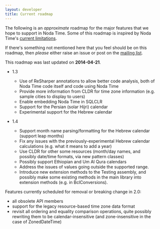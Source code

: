 ```yaml
---
layout: developer
title: Current roadmap
---
```


The following is an _approximate_ roadmap for the major features that
we hope to support in Noda Time.  Some of this roadmap is inspired by
Noda Time's [current limitations][].

[current limitations]: http://nodatime.org/userguide/limitations.html

If there's something not mentioned here that you feel should be on this
roadmap, then *please* either raise an issue or post on the
[mailing list](http://groups.google.com/group/noda-time).

This roadmap was last updated on **2014-04-21**.

- 1.3
  - Use of ReSharper annotations to allow better code analysis, both of Noda Time code itself and code using Noda Time
  - Provide more information from CLDR for time zone information
    (e.g. sample cities to display to users)
  - Enable embedding Noda Time in SQLCLR
  - Support for the Persian (solar Hijri) calendar
  - Experimental support for the Hebrew calendar

- 1.4
  - Support month name parsing/formatting for the Hebrew calendar (support leap months)
  - Fix any issues with the previously-experimental Hebrew calendar calculations (e.g. what it means to add a year)
  - Use CLDR for other some resources (month/day names, and possibly date/time formats, via new pattern classes)
  - Possibly support Ethiopian and Um Al Qura calendars
  - Address the issues of values going outside the supported range.
  - Introduce new extension methods to the Testing assembly, and possibly make some existing methods in the main
    library into extension methods (e.g. in BclConversions).

Features currently scheduled for removal or breaking change in 2.0:

   - all obsolete API members
   - support for the legacy resource-based time zone data format
   - revisit all ordering and equality comparison operations, quite possibly
     rewriting them to be calendar-insensitive (and zone-insensitive in the case of ZonedDateTime)
